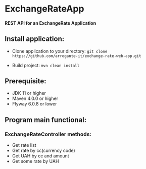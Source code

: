 # ExchangeRateApp

#### REST API for an ExchangeRate Application

## Install application:
- Clone application to your directory:
`git clone https://github.com/arrogante-it/exchange-rate-web-app.git`

- Build project: `mvn clean install`

## Prerequisite:
- JDK 11 or higher
- Maven 4.0.0 or higher
- Flyway 6.0.8 or lower

## Program main functional:

### ExchangeRateController methods:
- Get rate list
- Get rate by cc(currency code)
- Get UAH by cc and amount 
- Get some rate by UAH
